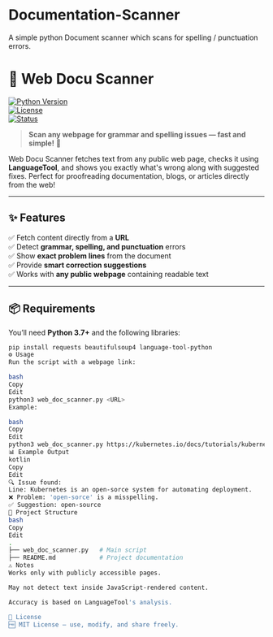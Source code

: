 # Documentation-Scanner
A simple python Document scanner which scans for spelling / punctuation errors.

# 📄 Web Docu Scanner  

[![Python Version](https://img.shields.io/badge/python-3.7%2B-blue)](https://www.python.org/)  
[![License](https://img.shields.io/badge/license-MIT-green)](LICENSE)  
[![Status](https://img.shields.io/badge/status-active-success)](#)  

> **Scan any webpage for grammar and spelling issues — fast and simple!** 🚀  

Web Docu Scanner fetches text from any public web page, checks it using **LanguageTool**, and shows you exactly what's wrong along with suggested fixes. Perfect for proofreading documentation, blogs, or articles directly from the web!  

---

## ✨ Features  

✅ Fetch content directly from a **URL**  
✅ Detect **grammar, spelling, and punctuation** errors  
✅ Show **exact problem lines** from the document  
✅ Provide **smart correction suggestions**  
✅ Works with **any public webpage** containing readable text  

---

## 📦 Requirements  

You’ll need **Python 3.7+** and the following libraries:  

```bash
pip install requests beautifulsoup4 language-tool-python
⚙️ Usage
Run the script with a webpage link:

bash
Copy
Edit
python3 web_doc_scanner.py <URL>
Example:

bash
Copy
Edit
python3 web_doc_scanner.py https://kubernetes.io/docs/tutorials/kubernetes-basics/
📊 Example Output
kotlin
Copy
Edit
🔍 Issue found:
Line: Kubernetes is an open-sorce system for automating deployment.
❌ Problem: 'open-sorce' is a misspelling.
✅ Suggestion: open-source
📂 Project Structure
bash
Copy
Edit
.
├── web_doc_scanner.py   # Main script
├── README.md            # Project documentation
⚠️ Notes
Works only with publicly accessible pages.

May not detect text inside JavaScript-rendered content.

Accuracy is based on LanguageTool's analysis.

📜 License
🆓 MIT License — use, modify, and share freely.
